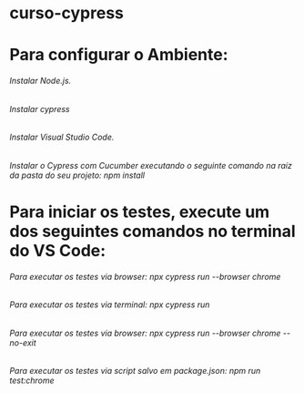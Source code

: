 # curso-cypress

# Para configurar o Ambiente:
 
###### Instalar Node.js.
###### Instalar cypress 
###### Instalar Visual Studio Code.
###### Instalar o Cypress com Cucumber executando o seguinte comando na raíz da pasta do seu projeto: npm install

# Para iniciar os testes, execute um dos seguintes comandos no terminal do VS Code:
###### Para executar os testes via browser: npx cypress run --browser chrome 
###### Para executar os testes via terminal: npx cypress run
###### Para executar os testes via browser: npx cypress run --browser chrome --no-exit
###### Para executar os testes via script salvo em package.json: npm run test:chrome